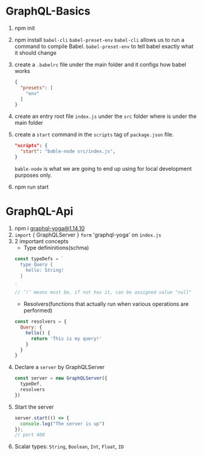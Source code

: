 # GraphQL-Basics

1. npm init
2. npm install `babel-cli` `babel-preset-env` 
`babel-cli` allows us to run a command to compile Babel.
`babel-preset-env` to tell babel exactly what it should change
3. create a `.babelrc` file under the main folder and it configs how babel works
    ```json
    {
      "presets": [
        "env"
      ]
    }

    ```
4. create an entry root file `index.js` under the `src` folder where is under the main folder
5. create a `start` command in the `scripts` tag of `package.json` file.
    ```json
    "scripts": {
      "start": "bable-node src/index.js",
    }
    ```
    
    `bable-node` is what we are going to end up using for local development purposes only.
6.  npm run start

# GraphQL-Api
1. npm i graphql-yoga@1.14.10
2. `import` { GraphQLServer } `form` 'graphql-yoga' on `index.js`
3. 2 important concepts
    - Type defininitions(schma)
    ```javascript
    const typeDefs = `
      type Query {
        hello: String!
      }
    
    `
    // ‘!’ means must be, if not has it, can be assigned value "null"
    ```
    - Resolvers(functions that actually run when various operations are performed)
    ```javascript
    const resolvers = {
      Query: {
        hello() {
          return 'This is my query!'
        }
      }
    }
    ```
4. Declare a `server` by GraphQLServer
    ```javascript
    const server = new GraphQLServer({
      typeDef,
      resolvers
    })
    ```
5. Start the server
    ```javascript
    server.start(() => {
      console.log("The server is up")
    });
    // port 400
    ```
6. Scalar types: `String`, `Boolean`, `Int`, `Float`, `ID`